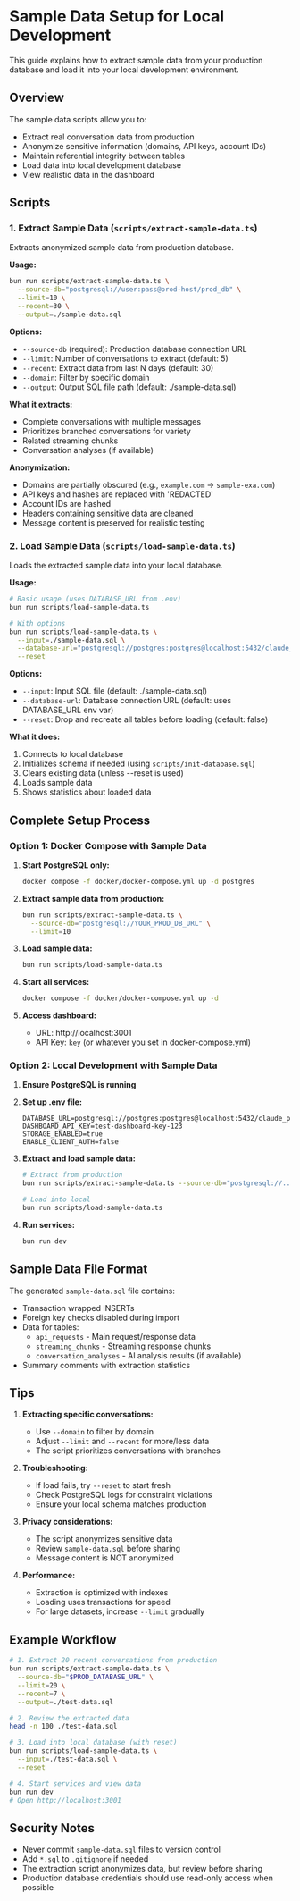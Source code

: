 # Sample Data Setup for Local Development

This guide explains how to extract sample data from your production database and load it into your local development environment.

## Overview

The sample data scripts allow you to:
- Extract real conversation data from production
- Anonymize sensitive information (domains, API keys, account IDs)
- Maintain referential integrity between tables
- Load data into local development database
- View realistic data in the dashboard

## Scripts

### 1. Extract Sample Data (`scripts/extract-sample-data.ts`)

Extracts anonymized sample data from production database.

**Usage:**
```bash
bun run scripts/extract-sample-data.ts \
  --source-db="postgresql://user:pass@prod-host/prod_db" \
  --limit=10 \
  --recent=30 \
  --output=./sample-data.sql
```

**Options:**
- `--source-db` (required): Production database connection URL
- `--limit`: Number of conversations to extract (default: 5)
- `--recent`: Extract data from last N days (default: 30)
- `--domain`: Filter by specific domain
- `--output`: Output SQL file path (default: ./sample-data.sql)

**What it extracts:**
- Complete conversations with multiple messages
- Prioritizes branched conversations for variety
- Related streaming chunks
- Conversation analyses (if available)

**Anonymization:**
- Domains are partially obscured (e.g., `example.com` → `sample-exa.com`)
- API keys and hashes are replaced with 'REDACTED'
- Account IDs are hashed
- Headers containing sensitive data are cleaned
- Message content is preserved for realistic testing

### 2. Load Sample Data (`scripts/load-sample-data.ts`)

Loads the extracted sample data into your local database.

**Usage:**
```bash
# Basic usage (uses DATABASE_URL from .env)
bun run scripts/load-sample-data.ts

# With options
bun run scripts/load-sample-data.ts \
  --input=./sample-data.sql \
  --database-url="postgresql://postgres:postgres@localhost:5432/claude_proxy" \
  --reset
```

**Options:**
- `--input`: Input SQL file (default: ./sample-data.sql)
- `--database-url`: Database connection URL (default: uses DATABASE_URL env var)
- `--reset`: Drop and recreate all tables before loading (default: false)

**What it does:**
1. Connects to local database
2. Initializes schema if needed (using `scripts/init-database.sql`)
3. Clears existing data (unless --reset is used)
4. Loads sample data
5. Shows statistics about loaded data

## Complete Setup Process

### Option 1: Docker Compose with Sample Data

1. **Start PostgreSQL only:**
   ```bash
   docker compose -f docker/docker-compose.yml up -d postgres
   ```

2. **Extract sample data from production:**
   ```bash
   bun run scripts/extract-sample-data.ts \
     --source-db="postgresql://YOUR_PROD_DB_URL" \
     --limit=10
   ```

3. **Load sample data:**
   ```bash
   bun run scripts/load-sample-data.ts
   ```

4. **Start all services:**
   ```bash
   docker compose -f docker/docker-compose.yml up -d
   ```

5. **Access dashboard:**
   - URL: http://localhost:3001
   - API Key: `key` (or whatever you set in docker-compose.yml)

### Option 2: Local Development with Sample Data

1. **Ensure PostgreSQL is running**

2. **Set up .env file:**
   ```env
   DATABASE_URL=postgresql://postgres:postgres@localhost:5432/claude_proxy
   DASHBOARD_API_KEY=test-dashboard-key-123
   STORAGE_ENABLED=true
   ENABLE_CLIENT_AUTH=false
   ```

3. **Extract and load sample data:**
   ```bash
   # Extract from production
   bun run scripts/extract-sample-data.ts --source-db="postgresql://..."
   
   # Load into local
   bun run scripts/load-sample-data.ts
   ```

4. **Run services:**
   ```bash
   bun run dev
   ```

## Sample Data File Format

The generated `sample-data.sql` file contains:
- Transaction wrapped INSERTs
- Foreign key checks disabled during import
- Data for tables:
  - `api_requests` - Main request/response data
  - `streaming_chunks` - Streaming response chunks
  - `conversation_analyses` - AI analysis results (if available)
- Summary comments with extraction statistics

## Tips

1. **Extracting specific conversations:**
   - Use `--domain` to filter by domain
   - Adjust `--limit` and `--recent` for more/less data
   - The script prioritizes conversations with branches

2. **Troubleshooting:**
   - If load fails, try `--reset` to start fresh
   - Check PostgreSQL logs for constraint violations
   - Ensure your local schema matches production

3. **Privacy considerations:**
   - The script anonymizes sensitive data
   - Review `sample-data.sql` before sharing
   - Message content is NOT anonymized

4. **Performance:**
   - Extraction is optimized with indexes
   - Loading uses transactions for speed
   - For large datasets, increase `--limit` gradually

## Example Workflow

```bash
# 1. Extract 20 recent conversations from production
bun run scripts/extract-sample-data.ts \
  --source-db="$PROD_DATABASE_URL" \
  --limit=20 \
  --recent=7 \
  --output=./test-data.sql

# 2. Review the extracted data
head -n 100 ./test-data.sql

# 3. Load into local database (with reset)
bun run scripts/load-sample-data.ts \
  --input=./test-data.sql \
  --reset

# 4. Start services and view data
bun run dev
# Open http://localhost:3001
```

## Security Notes

- Never commit `sample-data.sql` files to version control
- Add `*.sql` to `.gitignore` if needed
- The extraction script anonymizes data, but review before sharing
- Production database credentials should use read-only access when possible